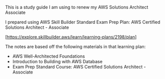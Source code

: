 This is a study guide I am using to renew my AWS Solutions Architect Associate

I prepared using AWS Skill Builder Standard Exam Prep Plan: AWS Certified Solutions Architect - Associate

[https://explore.skillbuilder.aws/learn/learning-plans/2198/plan]

The notes are based off the following materials in that learning plan:
- AWS Well-Architected Foundations
- Introduction to Building with AWS Database
- Exam Prep Standard Course: AWS Certified Solutions Architect - Associate
